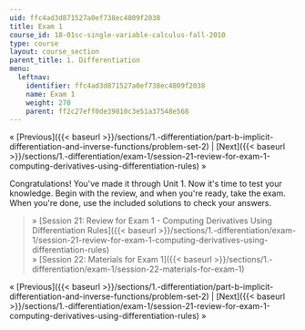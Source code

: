 ```yaml
---
uid: ffc4ad3d871527a0ef738ec4809f2038
title: Exam 1
course_id: 18-01sc-single-variable-calculus-fall-2010
type: course
layout: course_section
parent_title: 1. Differentiation
menu:
  leftnav:
    identifier: ffc4ad3d871527a0ef738ec4809f2038
    name: Exam 1
    weight: 270
    parent: ff2c27eff0de39810c3e51a37548e568
---
```


« [Previous]({{< baseurl >}}/sections/1.-differentiation/part-b-implicit-differentiation-and-inverse-functions/problem-set-2) | [Next]({{< baseurl >}}/sections/1.-differentiation/exam-1/session-21-review-for-exam-1-computing-derivatives-using-differentiation-rules) »

Congratulations! You've made it through Unit 1. Now it's time to test your knowledge. Begin with the review, and when you're ready, take the exam. When you're done, use the included solutions to check your answers.

> » [Session 21: Review for Exam 1 - Computing Derivatives Using Differentiation Rules]({{< baseurl >}}/sections/1.-differentiation/exam-1/session-21-review-for-exam-1-computing-derivatives-using-differentiation-rules)  
> » [Session 22: Materials for Exam 1]({{< baseurl >}}/sections/1.-differentiation/exam-1/session-22-materials-for-exam-1)

« [Previous]({{< baseurl >}}/sections/1.-differentiation/part-b-implicit-differentiation-and-inverse-functions/problem-set-2) | [Next]({{< baseurl >}}/sections/1.-differentiation/exam-1/session-21-review-for-exam-1-computing-derivatives-using-differentiation-rules) »